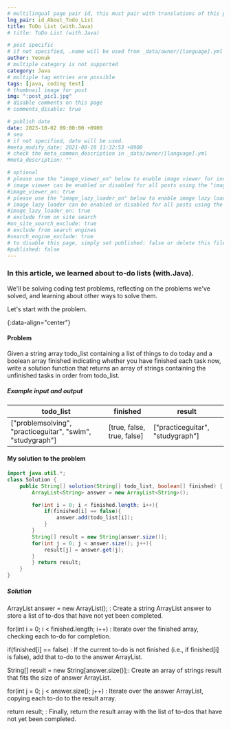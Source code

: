 ```yaml
---
# multilingual page pair id, this must pair with translations of this page. (This name must be unique)
lng_pair: id_About_Todo_List
title: ToDo List (with.Java)
# title: ToDo List (with.Java)

# post specific
# if not specified, .name will be used from _data/owner/[language].yml
author: Yeonuk
# multiple category is not supported
category: Java
# multiple tag entries are possible
tags: [java, coding test]
# thumbnail image for post
img: ":post_pic1.jpg"
# disable comments on this page
# comments_disable: true

# publish date
date: 2023-10-02 09:00:00 +0900
# seo
# if not specified, date will be used.
#meta_modify_date: 2021-08-10 11:32:53 +0900
# check the meta_common_description in _data/owner/[language].yml
#meta_description: ""

# optional
# please use the "image_viewer_on" below to enable image viewer for individual pages or posts (_posts/ or [language]/_posts folders).
# image viewer can be enabled or disabled for all posts using the "image_viewer_posts: true" setting in _data/conf/main.yml.
#image_viewer_on: true
# please use the "image_lazy_loader_on" below to enable image lazy loader for individual pages or posts (_posts/ or [language]/_posts folders).
# image lazy loader can be enabled or disabled for all posts using the "image_lazy_loader_posts: true" setting in _data/conf/main.yml.
#image_lazy_loader_on: true
# exclude from on site search
#on_site_search_exclude: true
# exclude from search engines
#search_engine_exclude: true
# to disable this page, simply set published: false or delete this file
#published: false
---
```


<!-- outline-start -->

### In this article, we learned about to-do lists (with.Java).

We'll be solving coding test problems, reflecting on the problems we've solved, and learning about other ways to solve them.

Let's start with the problem.

{:data-align="center"}

<!-- outline-end -->

#### Problem

Given a string array todo_list containing a list of things to do today and a boolean array finished indicating whether you have finished each task now, write a solution function that returns an array of strings containing the unfinished tasks in order from todo_list.

##### Example input and output

| todo_list                                                  | finished                   | result                           |
| ---------------------------------------------------------- | -------------------------- | -------------------------------- |
| ["problemsolving", "practiceguitar", "swim", "studygraph"] | [true, false, true, false] | ["practiceguitar", "studygraph"] |

<!-- | start_num | end_num | result |
| --------- | ------- | ------ |
| 10 | 3 | 0 | -->

#### My solution to the problem

```java
import java.util.*;
class Solution {
    public String[] solution(String[] todo_list, boolean[] finished) {
        ArrayList<String> answer = new ArrayList<String>();

        for(int i = 0; i < finished.length; i++){
            if(finished[i] == false){
                answer.add(todo_list[i]);
            }
        }
        String[] result = new String[answer.size()];
        for(int j = 0; j < answer.size(); j++){
            result[j] = answer.get(j);
        }
        } return result;
    }
}
```

##### Solution

ArrayList<String> answer = new ArrayList<String>(); : Create a string ArrayList answer to store a list of to-dos that have not yet been completed.

for(int i = 0; i < finished.length; i++) : Iterate over the finished array, checking each to-do for completion.

if(finished[i] == false) : If the current to-do is not finished (i.e., if finished[i] is false), add that to-do to the answer ArrayList.

String[] result = new String[answer.size()];: Create an array of strings result that fits the size of answer ArrayList.

for(int j = 0; j < answer.size(); j++) : Iterate over the answer ArrayList, copying each to-do to the result array.

return result; : Finally, return the result array with the list of to-dos that have not yet been completed.
